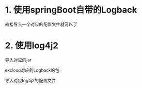 # 1. 使用springBoot自带的Logback

直接导入一个对应的配置文件就可以了

# 2. 使用log4j2

导入对应的jar

excloud对应的Logback的包

导入对应log4j2的配置文件

